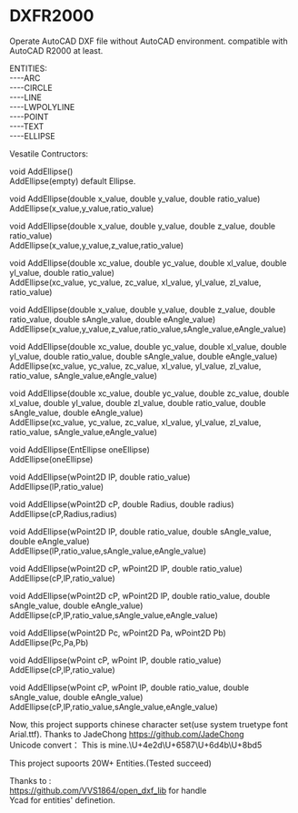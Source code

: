 # DXFR2000
Operate AutoCAD DXF file without AutoCAD environment. compatible with AutoCAD R2000 at least.

ENTITIES:<BR>
----ARC<BR>
----CIRCLE<BR>
----LINE<BR>
----LWPOLYLINE<BR>
----POINT<BR>
----TEXT<BR>
----ELLIPSE<BR>
  
  
  Vesatile Contructors:
  
void	AddEllipse()<BR>
AddEllipse(empty) default Ellipse.

void	AddEllipse(double x_value, double y_value, double ratio_value)<BR>
AddEllipse(x_value,y_value,ratio_value)

void	AddEllipse(double x_value, double y_value, double z_value, double ratio_value)<BR>
AddEllipse(x_value,y_value,z_value,ratio_value)

void	AddEllipse(double xc_value, double yc_value, double xl_value, double yl_value, double ratio_value)<BR>
AddEllipse(xc_value, yc_value, zc_value, xl_value, yl_value, zl_value, ratio_value)

void	AddEllipse(double x_value, double y_value, double z_value, double ratio_value, double sAngle_value, double eAngle_value)<BR>
AddEllipse(x_value,y_value,z_value,ratio_value,sAngle_value,eAngle_value)

void	AddEllipse(double xc_value, double yc_value, double xl_value, double yl_value, double ratio_value, double sAngle_value, double eAngle_value)<BR>
AddEllipse(xc_value, yc_value, zc_value, xl_value, yl_value, zl_value, ratio_value, sAngle_value,eAngle_value)

void	AddEllipse(double xc_value, double yc_value, double zc_value, double xl_value, double yl_value, double zl_value, double ratio_value, double sAngle_value, double eAngle_value)<BR>
AddEllipse(xc_value, yc_value, zc_value, xl_value, yl_value, zl_value, ratio_value, sAngle_value,eAngle_value)

void	AddEllipse(EntEllipse oneEllipse)<BR>
AddEllipse(oneEllipse)

void	AddEllipse(wPoint2D lP, double ratio_value)<BR>
AddEllipse(lP,ratio_value)

void	AddEllipse(wPoint2D cP, double Radius, double radius)<BR>
AddEllipse(cP,Radius,radius)

void	AddEllipse(wPoint2D lP, double ratio_value, double sAngle_value, double eAngle_value)<BR>
AddEllipse(lP,ratio_value,sAngle_value,eAngle_value)

void	AddEllipse(wPoint2D cP, wPoint2D lP, double ratio_value)<BR>
AddEllipse(cP,lP,ratio_value)

void	AddEllipse(wPoint2D cP, wPoint2D lP, double ratio_value, double sAngle_value, double eAngle_value)<BR>
AddEllipse(cP,lP,ratio_value,sAngle_value,eAngle_value)

void	AddEllipse(wPoint2D Pc, wPoint2D Pa, wPoint2D Pb)<BR>
AddEllipse(Pc,Pa,Pb)

void	AddEllipse(wPoint cP, wPoint lP, double ratio_value)<BR>
AddEllipse(cP,lP,ratio_value)

void	AddEllipse(wPoint cP, wPoint lP, double ratio_value, double sAngle_value, double eAngle_value)<BR>
AddEllipse(cP,lP,ratio_value,sAngle_value,eAngle_value)

Now, this project supports chinese character set(use system truetype font Arial.ttf). Thanks to JadeChong https://github.com/JadeChong <BR>
Unicode convert：
  This is mine.\U+4e2d\U+6587\U+6d4b\U+8bd5
  
  This project supoorts 20W+ Entities.(Tested succeed)
  
Thanks to :<BR>
https://github.com/VVS1864/open_dxf_lib  for handle<BR>
Ycad  for entities' definetion.<BR>

